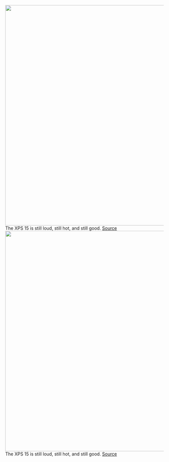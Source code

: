 <img src='https://cdn.vox-cdn.com/thumbor/CkA9DNW9pxQBgaEGxS05a-sMjVA=/0x0:2040x1360/1200x675/filters:focal(864x613:1190x939)/cdn.vox-cdn.com/uploads/chorus_image/image/70573554/akrales_211015_4758_0067.0.jpg' width='700px' /><br/>
The XPS 15 is still loud, still hot, and still good.
<a href='https://www.theverge.com/22958468/dell-xps-15-2021-oled-review'> Source <a/><img src='https://cdn.vox-cdn.com/thumbor/CkA9DNW9pxQBgaEGxS05a-sMjVA=/0x0:2040x1360/1200x675/filters:focal(864x613:1190x939)/cdn.vox-cdn.com/uploads/chorus_image/image/70573554/akrales_211015_4758_0067.0.jpg' width='700px' /><br/>
The XPS 15 is still loud, still hot, and still good.
<a href='https://www.theverge.com/22958468/dell-xps-15-2021-oled-review'> Source <a/>